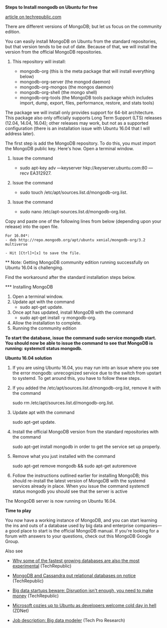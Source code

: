 **Steps to Install mongodb on Ubuntu for free** 

[article on techrepublic.com](https://www.techrepublic.com/article/how-to-install-mongodb-community-edition-on-ubuntu-linux/)

  There are different versions of MongoDB; but let us focus on the community edition. 
  
  You can easily install MongoDB on Ubuntu from the standard repositories, but that version tends to be out of date. Because of that, we will install the version from the official MongoDB repositories. 
	
1. This repository will install:

  	- mongodb-org (this is the meta package that will install everything below)
  	- mongodb-org-server (the mongod daemon)
 	- mongodb-org-mongos (the mongos daemon)
  	- mongodb-org-shell (the mongo shell)
  	- mongodb-org-tools (the MongoDB tools package which includes import, dump, export, files, performance, restore, and stats tools)

The package we will install only provides support for 64-bit architecture. This package also only officially supports Long Term Support (LTS) releases (12.04, 14.04, 16.04); other releases may work, but not as a supported configuration (there is an installation issue with Ubuntu 16.04 that I will address later).

The first step is add the MongoDB repository. To do this, you must import the MongoDB public key. Here's how.
Open a terminal window.

1. Issue the command 
	- sudo apt-key adv —keyserver hkp://keyserver.ubuntu.com:80 —recv EA312927.
			
2. Issue the command

	- sudo touch /etc/apt/sources.list.d/mongodb-org.list.
			
3. Issue the command 

	- sudo nano /etc/apt-sources.list.d/mongodb-org.list.
	
Copy and paste one of the following lines from below (depending upon your release) into the open file.
		
	For 16.04*: 
	- deb http://repo.mongodb.org/apt/ubuntu xenial/mongodb-org/3.2 multiverse
		
	- Hit [Ctrl]+[x] to save the file.

** Note: Getting MongoDB community edition running successfully on Ubuntu 16.04 is challenging. 

Find the workaround after the standard installation steps below.

*** Installing MongoDB

1. Open a terminal window.
2. Update apt with the command 
	- sudo apt-get update.
3. Once apt has updated, install MongoDB with the command 
	- sudo apt-get install -y mongodb-org.
4. Allow the installation to complete.
5. Running the community edition

**To start the database, issue the command sudo service mongodb start. You should now be able to issue the command to see that MongoDB is running: systemctl status mongodb.**

**Ubuntu 16.04 solution**
		
1. If you are using Ubuntu 16.04, you may run into an issue where you see the error mongodb: unrecognized service due to the switch from upstart to systemd. To get around this, you have to follow these steps.

1. If you added the /etc/apt/sources.list.d/mongodb-org.list, remove it with the command 

	sudo rm /etc/apt/sources.list.d/mongodb-org.list.
			
2. Update apt with the command 

	sudo apt-get update.

3. Install the official MongoDB version from the standard repositories with the command 

	sudo apt-get install mongodb in order to get the service set up properly.

4. Remove what you just installed with the command 
		
	sudo apt-get remove mongodb && sudo apt-get autoremove
		
5. Follow the instructions outlined earlier for installing MongoDB; this should re-install the latest version of MongoDB with the systemd services already in place. When you issue the command systemctl status mongodb you should see that the server is active

The MongoDB server is now running on Ubuntu 16.04.

**Time to play**

You now have a working instance of MongoDB, and you can start learning the ins and outs of a database used by big data and enterprise companies—a good place to start is the official MongoDB manual. If you're looking for a forum with answers to your questions, check out this MongoDB Google Group.

Also see
- [Why some of the fastest growing databases are also the most experimental](https://www.techrepublic.com/article/why-some-of-the-fastest-growing-databases-are-also-the-most-experimental/) (TechRepublic)

- [MongoDB and Cassandra put relational databases on notice](https://www.techrepublic.com/article/mongodb-and-cassandra-put-relational-databases-on-notice/) (TechRepublic)

- [Big data startups beware: Disruption isn't enough, you need to make money](https://www.techrepublic.com/article/big-data-startups-beware-disruption-isnt-enough-you-need-to-make-money/) (TechRepublic)

- [Microsoft cozies up to Ubuntu as developers welcome cold day in hell](http://www.zdnet.com/article/microsoft-cozies-up-to-ubuntu-as-developers-welcome-cold-day-in-hell/) (ZDNet)

- [Job description: Big data modeler](http://www.techproresearch.com/downloads/job-description-big-data-modeler/) (Tech Pro Research)


